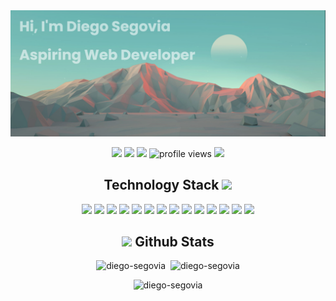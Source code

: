 <img src="banner.png">
<p align="center">
  <img src="https://img.shields.io/badge/-Diego Segovia-blue?style=flat&logo=Linkedin&logoColor=white&link=https://www.linkedin.com/in/diego-segovia-ayala">
  <img src="https://img.shields.io/github/followers/Diego-Segovia?label=follow&style=social">
  <img src="https://img.shields.io/badge/Repositories-13-green">
  <img src="https://komarev.com/ghpvc/?username=Diego-Segovia&label=Profile%20views&color=0e75b6&style=flat" alt="profile views" />
   <img src="https://img.shields.io/badge/-Resume-informational?style=flat&logo=BookStack&logoColor=white&link=https://diego-segovia.github.io/resume/segovia_diego_resume.pdf">
</p>
<h2 align="center">Technology Stack <img src="https://media4.giphy.com/media/90EOT1pnHrxr1GAoSR/giphy.gif?cid=ecf05e47onmbigzxaz436jti2ntzzg83n91218rvw89qaog3&rid=giphy.gif&ct=s" width="120"></h2>

<p align="center">
  <img src="https://img.shields.io/badge/python-3670A0?style=for-the-badge&logo=python&logoColor=ffdd54">
  <img src="https://img.shields.io/badge/javascript-%23323330.svg?style=for-the-badge&logo=javascript&logoColor=%23F7DF1E">
  <img src="https://img.shields.io/badge/java-%23ED8B00.svg?style=for-the-badge&logo=java&logoColor=white">
  <img src="https://img.shields.io/badge/node.js-6DA55F?style=for-the-badge&logo=node.js&logoColor=white">
  <img src="https://img.shields.io/badge/html5-%23E34F26.svg?style=for-the-badge&logo=html5&logoColor=white">
  <img src="https://img.shields.io/badge/css3-%231572B6.svg?style=for-the-badge&logo=css3&logoColor=white">
  <img src="https://img.shields.io/badge/bootstrap-%23563D7C.svg?style=for-the-badge&logo=bootstrap&logoColor=white">
  <img src="https://img.shields.io/badge/django-%23092E20.svg?style=for-the-badge&logo=django&logoColor=white">
  <img src="https://img.shields.io/badge/react-%2320232a.svg?style=for-the-badge&logo=react&logoColor=%2361DAFB">
  <img src="https://img.shields.io/badge/chart.js-F5788D.svg?style=for-the-badge&logo=chart.js&logoColor=white">
  <img src="https://img.shields.io/badge/postgres-%23316192.svg?style=for-the-badge&logo=postgresql&logoColor=white">
  <img src="https://img.shields.io/badge/Sequelize-52B0E7?style=for-the-badge&logo=Sequelize&logoColor=white">
  <img src="https://img.shields.io/badge/git-%23F05033.svg?style=for-the-badge&logo=git&logoColor=white">
  <img src="https://img.shields.io/badge/github-%23121011.svg?style=for-the-badge&logo=github&logoColor=white">
</p>

<h2 align="center">
  <img src="https://media1.giphy.com/media/RVWSqOsgDAq0W3051o/giphy.gif?cid=ecf05e47r2921s3tijvgzdvc78gs9nmdcy60ogx26ixu878l&rid=giphy.gif&ct=s" width="120"> Github Stats
</h2>
<p align="center"><img src="https://github-readme-stats.vercel.app/api/top-langs?username=diego-segovia&show_icons=true&locale=en&layout=compact&theme=dark" alt="diego-segovia" />&nbsp;&nbsp;<img src="https://github-readme-stats.vercel.app/api?username=diego-segovia&show_icons=true&locale=en&theme=dark" width="395" alt="diego-segovia"/></p>

<div align="center"><img src="https://github-readme-streak-stats.herokuapp.com/?user=diego-segovia&theme=dark&fire=FF2D2D&ring=DDDDDD&currStreakLabel=FF0000" alt="diego-segovia" /></div>
